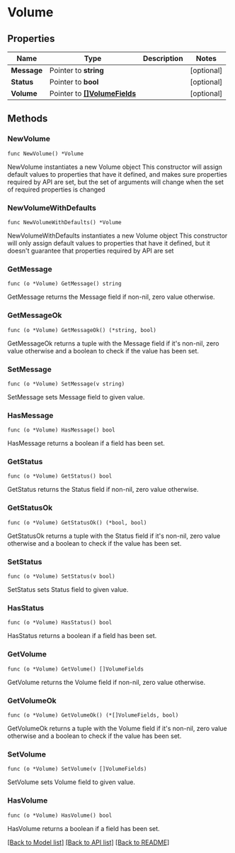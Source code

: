 # Volume

## Properties

Name | Type | Description | Notes
------------ | ------------- | ------------- | -------------
**Message** | Pointer to **string** |  | [optional] 
**Status** | Pointer to **bool** |  | [optional] 
**Volume** | Pointer to [**[]VolumeFields**](VolumeFields.md) |  | [optional] 

## Methods

### NewVolume

`func NewVolume() *Volume`

NewVolume instantiates a new Volume object
This constructor will assign default values to properties that have it defined,
and makes sure properties required by API are set, but the set of arguments
will change when the set of required properties is changed

### NewVolumeWithDefaults

`func NewVolumeWithDefaults() *Volume`

NewVolumeWithDefaults instantiates a new Volume object
This constructor will only assign default values to properties that have it defined,
but it doesn't guarantee that properties required by API are set

### GetMessage

`func (o *Volume) GetMessage() string`

GetMessage returns the Message field if non-nil, zero value otherwise.

### GetMessageOk

`func (o *Volume) GetMessageOk() (*string, bool)`

GetMessageOk returns a tuple with the Message field if it's non-nil, zero value otherwise
and a boolean to check if the value has been set.

### SetMessage

`func (o *Volume) SetMessage(v string)`

SetMessage sets Message field to given value.

### HasMessage

`func (o *Volume) HasMessage() bool`

HasMessage returns a boolean if a field has been set.

### GetStatus

`func (o *Volume) GetStatus() bool`

GetStatus returns the Status field if non-nil, zero value otherwise.

### GetStatusOk

`func (o *Volume) GetStatusOk() (*bool, bool)`

GetStatusOk returns a tuple with the Status field if it's non-nil, zero value otherwise
and a boolean to check if the value has been set.

### SetStatus

`func (o *Volume) SetStatus(v bool)`

SetStatus sets Status field to given value.

### HasStatus

`func (o *Volume) HasStatus() bool`

HasStatus returns a boolean if a field has been set.

### GetVolume

`func (o *Volume) GetVolume() []VolumeFields`

GetVolume returns the Volume field if non-nil, zero value otherwise.

### GetVolumeOk

`func (o *Volume) GetVolumeOk() (*[]VolumeFields, bool)`

GetVolumeOk returns a tuple with the Volume field if it's non-nil, zero value otherwise
and a boolean to check if the value has been set.

### SetVolume

`func (o *Volume) SetVolume(v []VolumeFields)`

SetVolume sets Volume field to given value.

### HasVolume

`func (o *Volume) HasVolume() bool`

HasVolume returns a boolean if a field has been set.


[[Back to Model list]](../README.md#documentation-for-models) [[Back to API list]](../README.md#documentation-for-api-endpoints) [[Back to README]](../README.md)


